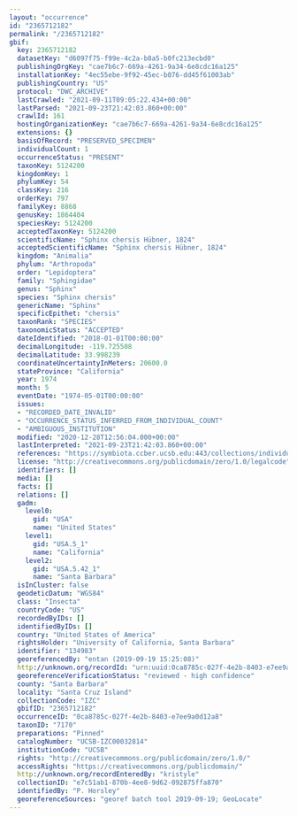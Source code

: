 ```yaml
---
layout: "occurrence"
id: "2365712182"
permalink: "/2365712182"
gbif:
  key: 2365712182
  datasetKey: "d6097f75-f99e-4c2a-b8a5-b0fc213ecbd0"
  publishingOrgKey: "cae7b6c7-669a-4261-9a34-6e8cdc16a125"
  installationKey: "4ec55ebe-9f92-45ec-b076-dd45f61003ab"
  publishingCountry: "US"
  protocol: "DWC_ARCHIVE"
  lastCrawled: "2021-09-11T09:05:22.434+00:00"
  lastParsed: "2021-09-23T21:42:03.860+00:00"
  crawlId: 161
  hostingOrganizationKey: "cae7b6c7-669a-4261-9a34-6e8cdc16a125"
  extensions: {}
  basisOfRecord: "PRESERVED_SPECIMEN"
  individualCount: 1
  occurrenceStatus: "PRESENT"
  taxonKey: 5124200
  kingdomKey: 1
  phylumKey: 54
  classKey: 216
  orderKey: 797
  familyKey: 8868
  genusKey: 1864404
  speciesKey: 5124200
  acceptedTaxonKey: 5124200
  scientificName: "Sphinx chersis Hübner, 1824"
  acceptedScientificName: "Sphinx chersis Hübner, 1824"
  kingdom: "Animalia"
  phylum: "Arthropoda"
  order: "Lepidoptera"
  family: "Sphingidae"
  genus: "Sphinx"
  species: "Sphinx chersis"
  genericName: "Sphinx"
  specificEpithet: "chersis"
  taxonRank: "SPECIES"
  taxonomicStatus: "ACCEPTED"
  dateIdentified: "2018-01-01T00:00:00"
  decimalLongitude: -119.725508
  decimalLatitude: 33.998239
  coordinateUncertaintyInMeters: 20600.0
  stateProvince: "California"
  year: 1974
  month: 5
  eventDate: "1974-05-01T00:00:00"
  issues:
  - "RECORDED_DATE_INVALID"
  - "OCCURRENCE_STATUS_INFERRED_FROM_INDIVIDUAL_COUNT"
  - "AMBIGUOUS_INSTITUTION"
  modified: "2020-12-28T12:56:04.000+00:00"
  lastInterpreted: "2021-09-23T21:42:03.860+00:00"
  references: "https://symbiota.ccber.ucsb.edu:443/collections/individual/index.php?occid=134983"
  license: "http://creativecommons.org/publicdomain/zero/1.0/legalcode"
  identifiers: []
  media: []
  facts: []
  relations: []
  gadm:
    level0:
      gid: "USA"
      name: "United States"
    level1:
      gid: "USA.5_1"
      name: "California"
    level2:
      gid: "USA.5.42_1"
      name: "Santa Barbara"
  isInCluster: false
  geodeticDatum: "WGS84"
  class: "Insecta"
  countryCode: "US"
  recordedByIDs: []
  identifiedByIDs: []
  country: "United States of America"
  rightsHolder: "University of California, Santa Barbara"
  identifier: "134983"
  georeferencedBy: "entan (2019-09-19 15:25:08)"
  http://unknown.org/recordId: "urn:uuid:0ca8785c-027f-4e2b-8403-e7ee9a0d12a8"
  georeferenceVerificationStatus: "reviewed - high confidence"
  county: "Santa Barbara"
  locality: "Santa Cruz Island"
  collectionCode: "IZC"
  gbifID: "2365712182"
  occurrenceID: "0ca8785c-027f-4e2b-8403-e7ee9a0d12a8"
  taxonID: "7170"
  preparations: "Pinned"
  catalogNumber: "UCSB-IZC00032814"
  institutionCode: "UCSB"
  rights: "http://creativecommons.org/publicdomain/zero/1.0/"
  accessRights: "https://creativecommons.org/publicdomain/"
  http://unknown.org/recordEnteredBy: "kristyle"
  collectionID: "e7c51ab1-870b-4ee8-9d62-092875ffa870"
  identifiedBy: "P. Horsley"
  georeferenceSources: "georef batch tool 2019-09-19; GeoLocate"
---
```

